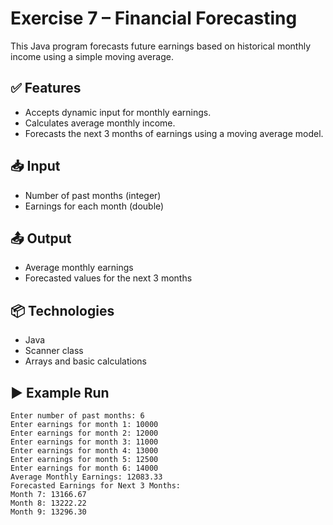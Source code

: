 # Exercise 7 – Financial Forecasting

This Java program forecasts future earnings based on historical monthly income using a simple moving average.

## ✅ Features

- Accepts dynamic input for monthly earnings.
- Calculates average monthly income.
- Forecasts the next 3 months of earnings using a moving average model.

## 📥 Input

- Number of past months (integer)
- Earnings for each month (double)

## 📤 Output

- Average monthly earnings
- Forecasted values for the next 3 months

## 📦 Technologies

- Java
- Scanner class
- Arrays and basic calculations

## ▶️ Example Run

```text
Enter number of past months: 6
Enter earnings for month 1: 10000
Enter earnings for month 2: 12000
Enter earnings for month 3: 11000
Enter earnings for month 4: 13000
Enter earnings for month 5: 12500
Enter earnings for month 6: 14000
Average Monthly Earnings: 12083.33
Forecasted Earnings for Next 3 Months:
Month 7: 13166.67
Month 8: 13222.22
Month 9: 13296.30
